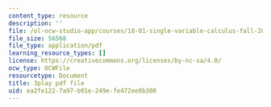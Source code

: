 ```yaml
---
content_type: resource
description: ''
file: /ol-ocw-studio-app/courses/18-01-single-variable-calculus-fall-2006/ea2fe1227a97b01e249efe472ee8b308_eHJuAByQf5A.pdf
file_size: 56568
file_type: application/pdf
learning_resource_types: []
license: https://creativecommons.org/licenses/by-nc-sa/4.0/
ocw_type: OCWFile
resourcetype: Document
title: 3play pdf file
uid: ea2fe122-7a97-b01e-249e-fe472ee8b308
---
```

